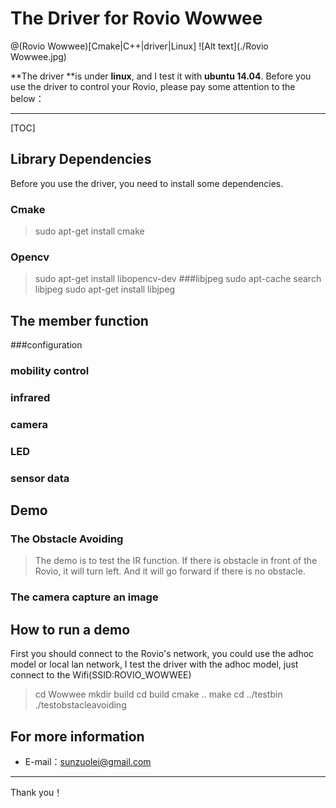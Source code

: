 # The Driver for Rovio Wowwee

@(Rovio Wowwee)[Cmake|C++|driver|Linux]
![Alt text](./Rovio Wowwee.jpg)



**The driver **is under **linux**, and I test it with **ubuntu 14.04**. Before you use the driver to control your Rovio, please pay some attention to the below：
 
-------------------

[TOC]

## Library Dependencies



Before you use the driver, you need to install some dependencies.

### Cmake 
>sudo apt-get install cmake
### Opencv
>sudo apt-get install libopencv-dev
###libjpeg
>sudo apt-cache search libjpeg
>sudo apt-get install libjpeg

## The member function 

###configuration

### mobility control

### infrared


### camera

### LED

### sensor data


## Demo
### The Obstacle Avoiding
>The demo is to test the IR function. If there is obstacle in front of the Rovio, it will turn left. And it will go forward if there is no obstacle. 

### The camera capture an image


## How to run a demo
First you should connect to the Rovio's network, you could use the adhoc model or local lan network, I test the driver with the adhoc model, just  connect to the Wifi(SSID:ROVIO_WOWWEE)

>cd Wowwee
>mkdir build
>cd build
>cmake ..
>make
>cd ../testbin
>./testobstacleavoiding



## For more information
- E-mail：<sunzuolei@gmail.com>

---------
Thank you！


